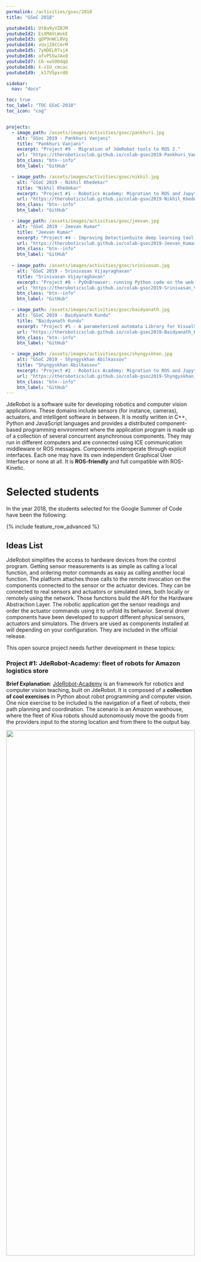 ```yaml
---
permalink: /activities/gsoc/2018
title: "GSoC 2018"

youtubeId1: UtBa9yVZBJM
youtubeId2: EsXM4VLWxkE
youtubeId3: gDP9nWCL0Vg
youtubeId4: vUxjZ0CCmrM
youtubeId5: 7yHDELR7sj4
youtubeId6: ufvPS5wJAx0
youtubeId7: C6-xwSOOdqQ
youtubeId8: k-xIU_cmcac
youtubeId9: _k17V5pxrd8

sidebar:
  nav: "docs"

toc: true
toc_label: "TOC GSoC-2018"
toc_icon: "cog"


projects:
  - image_path: /assets/images/activities/gsoc/pankhuri.jpg
    alt: "GSoc 2019 - Pankhuri Vanjani"
    title: "Pankhuri Vanjani"
    excerpt: "Project #9 - Migration of JdeRobot tools to ROS 2."
    url: "https://theroboticsclub.github.io/colab-gsoc2019-Pankhuri_Vanjani/"
    btn_class: "btn--info"
    btn_label: "GitHub"

  - image_path: /assets/images/activities/gsoc/nikhil.jpg
    alt: "GSoC 2019 - Nikhil Khedekar"
    title: "Nikhil Khedekar"
    excerpt: "Project #1 - Robotics Academy: Migration to ROS and Jupyter of exercises on drones."
    url: "https://theroboticsclub.github.io/colab-gsoc2019-Nikhil_Khedekar/"
    btn_class: "btn--info"
    btn_label: "GitHub"

  - image_path: /assets/images/activities/gsoc/jeevan.jpg
    alt: "GSoC 2019 - Jeevan Kumar"
    title: "Jeevan Kumar"
    excerpt: "Project #4 - Improving DetectionSuite deep learning tool."
    url: "https://theroboticsclub.github.io/colab-gsoc2019-Jeevan_Kumar"
    btn_class: "btn--info"
    btn_label: "GitHub"
  
  - image_path: /assets/images/activities/gsoc/srinivasan.jpg
    alt: "GSoC 2019 - Srinivasan Vijayraghavan"
    title: "Srinivasan Vijayraghavan"
    excerpt: "Project #8 - PyOnBrowser: running Python code on the web browser."
    url: "https://theroboticsclub.github.io/colab-gsoc2019-Srinivasan_Vijayraghavan"
    btn_class: "btn--info"
    btn_label: "GitHub"

  - image_path: /assets/images/activities/gsoc/baidyanath.jpg
    alt: "GSoC 2019 - Baidyanath Kundu"
    title: "Baidyanath Kundu"
    excerpt: "Project #5 - A parameterized automata Library for VisualStates tool."
    url: "https://theroboticsclub.github.io/colab-gsoc2019-Baidyanath_Kundu"
    btn_class: "btn--info"
    btn_label: "GitHub"

  - image_path: /assets/images/activities/gsoc/shyngyskhan.jpg
    alt: "GSoC 2019 - Shyngyskhan Abilkassov"
    title: "Shyngyskhan Abilkassov"
    excerpt: "Project #2 - Robotics Academy: Migration to ROS and Jupyter of exercises on mobile robots."
    url: "https://theroboticsclub.github.io/colab-gsoc2019-Shyngyskhan_Abilkassov"
    btn_class: "btn--info"
    btn_label: "GitHub"
---
```




JdeRobot is a software suite for developing robotics and computer vision applications. These domains include sensors (for instance, cameras), actuators, and intelligent software in between. It is mostly written in C++, Python and JavaScript languages and provides a distributed component-based programming environment where the application program is made up of a collection of several concurrent asynchronous components. They may run in different computers and are connected using ICE communication middleware or ROS messages. Components interoperate through explicit interfaces. Each one may have its own independent Graphical User Interface or none at all. It is **ROS-friendly** and full compatible with ROS-Kinetic.


# Selected students

In the year 2018, the students selected for the Google Summer of Code have been the following:

{% include feature_row_advanced %}


## Ideas List


JdeRobot simplifies the access to hardware devices from the control program. Getting sensor measurements is as simple as calling a local function, and ordering motor commands as easy as calling another local function. The platform attaches those calls to the remote invocation on the components connected to the sensor or the actuator devices. They can be connected to real sensors and actuators or simulated ones, both locally or remotely using the network. Those functions build the API for the Hardware Abstraction Layer. The robotic application get the sensor readings and order the actuator commands using it to unfold its behavior. Several driver components have been developed to support different physical sensors, actuators and simulators. The drivers are used as components installed at will depending on your configuration. They are included in the official release.

This open source project needs further development in these topics:


### Project #1: JdeRobot-Academy: fleet of robots for Amazon logistics store

**Brief Explanation**: [JdeRobot-Academy](https://jderobot.github.io/RoboticsAcademy/) is an framework for robotics and computer vision teaching, built on JdeRobot. It is composed of a **collection of cool exercises** in Python about robot programming and computer vision. One nice exercise to be included is the navigation of a fleet of robots, their path planning and coordination. The scenario is an Amazon warehouse, where the fleet of Kiva robots should autonomously move the goods from the providers input to the storing location and from there to the output bay. 

<img src="/assets/images/activities/gsoc/amazon-robots.jpg" width="100%" height="60%">

The robot model in Gazebo has to be developed, also the Python template node (with its GUI) that will host the student code and a tentative solution.


{% include youtubePlayer.html id=page.youtubeId1 %}


- **Expected results**: a new robotics exercise in Gazebo.
- **Knowledge Prerequisite**: Python programming skills.
- **Mentors**: Alberto Martín `alberto.martinf@urjc.es`.


### Project #2: JdeRobot-Academy: robot navigation using Open Motion Planning Library

Brief Explanation: JdeRobot-Academy is an academic framework for teaching robotics and computer vision. It includes several exercises where each one includes a Python application that connects to the real or simulated robot and provides a template that the students have to fill with their code for the robot algorithms.

<img src="/assets/images/activities/gsoc/gsoc2018_plath_planning.jpg" width="100%" height="60%">


The main idea of this project is to introduce the [OMPL](http://ompl.kavrakilab.org/index.html) (Open Motion Planning Library) into JdeRobot-Academy, in a **new robot navigation exercise**. For this task, the student will develop a new exercise and their solutions using different path planning algorithms of an autonomous wheeled robot or drone which moves along a known scenario in Gazebo.

{% include youtubePlayer.html id=page.youtubeId2 %}

- **Expected results**: a new robotics exercise in Gazebo.
- **Knowledge Prerequisite**: Python programming skills.
- **Mentors:** Alberto Martín (alberto.martinf AT urjc.es).


### Project #3: Improving DetectionSuite deep learning tool including segmentation and classification tools

**Brief Explanation**: DetectionSuite is an on-development tool to test and train different **DeepLearning architectures for object detection** on images. It accepts several known international datasets like PASCALVOC and allows the comparison of several DeepLearning architectures over exactly the same test data. It computes several objective statistics and measures their performance. Currently it support YOLO architectures on Darknet framework. The goal of this project is to expand the supported datasets (ImageNet, COCO...) and expand the neural frameworks (Keras, TensorFlow, Caffe...). 

<img src="/assets/images/activities/gsoc/detectionsuite.png" width="100%" height="60%">

In addition several detection architectures should be trained and compared with the new release of the tool.

{% include youtubePlayer.html id=page.youtubeId3 %}


- **Expected results**: a new release of DetectionSuite tool extending the existing functionality for objection but also for two new deep learning problems: classification and segmentation including new statistics for each of them.
- **Knowledge Prerequisite**: C++ and Python programming skills.
- **Mentors**: Francisco Rivas (franciscomiguel.rivas AT urjc.es).


### Project #4: Improving VisualStates tool, full compatibility with ROS

**Brief Explanation**: [VisualStates](https://jderobot.github.io/projects/robotics_programming_tools/visual_states/) is a tool for programming **robot behaviors using automata**. It combines a graphical language to specify the states and the transitions with a text language (Python or C++). It generates a ROS node which implements the automata and shows a GUI at runtime with the active state every time, for debugging. Take a look at some example videos. The current state of VisualStates only supports subscription and publish for topics. We aim to integrate all the communication features of the ROS and also basic packages that would be useful for behavior development. In the scope of this project the following improvements are targeted:

1. The integration of ROS services, the behaviors will be able to call ROS services.
2. The integration of ROS actionlib, the behaviors will be able to call actionlib services.
3. The generating and reading smach behaviors in VisualStates and modify and generate new behaviors.

{% include youtubePlayer.html id=page.youtubeId4 %}

- Expected results: a new release of VisualStates tool.
- Knowledge Prerequisite: Python programming skills.
- Mentors: Okan Asik (Okan Aşık `asik.okan@gmail.com`).



### Project #5: Improving VisualStates tool, library of parameterized automata

Brief Explanation: [VisualStates](https://jderobot.github.io/projects/robotics_programming_tools/visual_states/) is a tool for programming robot behaviors using automata. It combines a graphical language to specify the states and the transitions with a text language (Python or C++). It generates a ROS node which implements the automata and shows a GUI at runtime with the active state every time, for debugging. Take a look at some example videos.

Every automaton created using VisualStates can be seen as a state itself and then be integrated in a larger automata. Therefore, the user would be able to add previously created behaviors as states. When importing those behaviors, the user would have two options; copying the behavior on the new behavior or keeping reference to the imported automata such that if it is changed, those changes are going to be reflected on the new behavior too. The idea of this project is to built and support an **automata library**. There will be a library of predefined behaviors (automata) for coping with usual tasks, so the user can just integrate them as new states on a new automata, without writing any code. In addition, each automaton may accept parameters to fine tune its behavior. For example, for moving forward a drone, we'll have a state 'moveForward', so the user only have to import that state indicating as a parameter the speed he wants.

{% include youtubePlayer.html id=page.youtubeId5 %}


- **Expected results**: a new release of VisualStates tool.
- **Knowledge Prerequisite**: Python and C++ programming skills.
- **Mentors**: Okan Asik (Okan Aşık asik.okan@gmail.com).


### Project #6: Improving SLAM-testbed tool

**Brief Explanation**: Simultaneous Localization and Mapping (SLAM) algorithms play a fundamental role for emerging technologies, such as autonomous cars or augmented reality, providing an accurate localization inside unknown environments. There are many approaches available with different characteristics in terms of accuracy, efficiency and robustness ([ORB-SLAM](https://webdiis.unizar.es/~raulmur/orbslam/), [DSO](https://vision.in.tum.de/research/vslam/dso), [SVO](http://rpg.ifi.uzh.ch/svo2.html), etc), but their results depend on the environment and resources available.

**SLAM-testbed** is a graphic tool to compare objectively different Visual SLAM approaches, evaluating them using several public benchmarks and statistical treatment, in order to compare them in terms of accuracy and efficiency. The main goal of this project is to increase the compatibility of this tool with new benchmarks and SLAM algorithms, so that it becomes an standard tool to evaluate future approaches.

The next video shows one of the SLAM algorithms (called ORB-SLAM) that will be evaluated with this tool:

{% include youtubePlayer.html id=page.youtubeId6 %}


- **Expected results**: Add new benchmarks and SLAM algorithms to SLAM-testbed tool.
- **Knowledge Prerequisite**: C++ programming skills
- **Mentors**: [Eduardo Perdices](https://gsyc.urjc.es/~eperdices/) (eperdices AT gsyc.es).


### Project #7: Create realistic 3D maps from SLAM algorithms

**Brief Explanation**: Simultaneous Localization and Mapping (SLAM) algorithms play a fundamental role for emerging technologies, such as autonomous cars or augmented reality. These algorithms provide accurate localization inside unknown environments, however, the maps obtained with these techniques are often sparse and meaningless, composed by thousands of 3D points without any relation between them.

<img src="/assets/images/activities/gsoc/slam-fusion.png" width="100%" height="60%">

The goal of this project is to process the data obtained from SLAM approaches and create a realistic 3D map. The input data will consist of a dense 3D point cloud and a set of frames located in the map.

The next video shows one of the SLAM algorithms (called DSO) whose output data will be used to create the 3D map:

{% include youtubePlayer.html id=page.youtubeId7 %}

- **Expected results**: A realistic 3D map from a 3D point cloud and frames.
- **Knowledge Prerequisite**: Python or C++ programming skills
- **Mentors**: [Eduardo Perdices](https://gsyc.urjc.es/~eperdices/) (eperdices AT gsyc.es)

### Project #8: JdeRobot-Kids: compiling Python to Arduino

**Brief Explanation**: JdeRobot-Kids is an academic framework for teaching robotics to children in a practical way. It is based on Python, the kids have to program typical robot behaviors like follow-line using Python. JdeRobot-Kids is now mostly centered in the mbot robot, from makeblock, both the real robot and the simulated one in Gazebo. Mbot is an Arduino based robot. Currently the student application runs at a regular computer, which is connected to the onboard Arduino. Arduino and PC interact using the Firmata protocol. This approach requires a continuous connection between the robot and the off-board computer. Arduino is limited on computer power so it is not enough to run a Python interpreter. The goal of this project is to "compile" the Python application to Arduino microprocessor. This way the kid program can be fully downloaded on the Mbot robot and run completely autonomous. Another possibility is to translate Python application to C/C++, as gcc/g++ already compiles it to Arduino microprocessor. Some ideas to explore are: [LLVM](https://llvm.org) compiler infrastructure, [cython](https://cython.org)...

{% include youtubePlayer.html id=page.youtubeId8 %}

{% include youtubePlayer.html id=page.youtubeId9 %}

- **Expected results**: Python application running on an Arduino microprocessor.
- **Knowledge Prerequisite**: Python, compilers.
- **Mentors**: JoséMaría Cañas (josemaria.plaza AT urjc.es) and Luis Roberto Morales (lr.morales.iglesias AT gmail.com).


### Project #9: VisualCircuit tool, digital electronics language for robot behaviors

**Brief Explanation**: In reconfigurable circuits (FPGAs) a hardware description language is used to visually specify the circuit configuration and its behavior. For instance, the open source [IceStudio](https://github.com/FPGAwars/icestudio) tool uses such visual language to configure FPGAs. The idea of this project is to explore the use of the same visual language to program reactive robot behaviors. There are **blocks** (existing circuits) and **wires** to connect their inputs and outputs. Instead of synthesizing the visual program into a FPGA implementation the goal is to synthesize it into a Python program. Each block is translated into a thread that runs a transforming function at fast iterations. Each iteration reads the block inputs, does some specific processing to compute the right values and writes them on its outputs. Each wire is translated into a shared variable where the blocks can write or read.

<img src="/assets/images/activities/gsoc/fpga-circuit.png" width="50%" height="60%">
<img src="/assets/images/activities/gsoc/icestudio.png" width="50%" height="60%">

- **Expected results**: a new tool to program reactive robot behaviors using a visual language based on blocks and wires.
- **Knowledge Prerequisite**: Python programming skills.
- **Mentors**: JoséMaría Cañas (josemaria.plaza AT urjc.es), Samuel Rey (samuel.rey.escudero AT gmail.com).


### Application instructions for GSoC-2018
We welcome students to contact relevant mentors before submitting their application into GSoC official website. If in doubt for which project(s) to contact, send the mail to jmplaza AT gsyc.es and to franciscomiguel.rivas AT urjc.es, and almartinflorido AT gmail.com We recommend browsing previous GSoC student pages to look for ready-to-use projects, and to get an idea of the expected amount of work for a valid GSoC proposal.

**Requirements**

- Git experience
- C++ and Python programming experience (depending on the project)

**Programming tests**

| Project      | #1   | #2   | #3   | #4   | #5   | #6   | #7   | #8   | #9   |
| ------------ | ---- | ---- | ---- | ---- | ---- | ---- | ---- | ---- | ---- |
| JdeRobot (A) | X    | X    | X    | X    | X    | X    | X    | X    | X    |
| C++ (B)      | *    | *    | *    | X    | *    | X    | O    | O    | X    |
| Python (C)   | X    | X    | X    | X    | X    | *    | O    | O    | X    |

**Lenend**

| Icon | Description                           |
| ---- | ------------------------------------- |
| *    | Not applicable                        |
| X    | Mandatory                             |
| O    | Optative, you must choose one of them |

Before accepting any proposal all candidates have to do these programming challenges:

(A) [JdeRobot installation challenge](https://wiki.jderobot.org/store/jmplaza/uploads/gsoc/programming-test-compiling.pdf)
(B) [C++ challenge](https://wiki.jderobot.org/store/jmplaza/uploads/gsoc/programming-test-c.pdf)
(C) [Python challenge](https://wiki.jderobot.org/store/jmplaza/uploads/gsoc/programming-test-python.pdf)

**Send us your information**

After doing the programming tests, fill this web form with your information and challenge results. Then you are invited to ask the project mentors about the project details. Maybe we will require more information from you like this:

1. Contact details
  - Name and surname:
  - Country:
  - Email:
  - Public repository/ies:
  - Personal blog (optional):
  - Twitter/Identica/LinkedIn/others:
2. Timeline
  - Now split your project idea in smaller tasks. Quantify the time you think each task needs. Finally, draw a tentative project plan - (timeline)   including the dates covering all period of GSoC. Don’t forget to include also the days in which you don’t plan to code, - because of exams,   holidays etc.
  - Do you understand this is a serious commitment, equivalent to a full-time paid summer internship or summer job?
  - Do you have any known time conflicts during the official coding period?
3. Studies
  - What is your School and degree?
  - Would your application contribute to your ongoing studies/degree? If so, how?
4. Programming background
  - Computing experience: operating systems you use on a daily basis, known programming languages, hardware, etc.
  - Robot or Computer Vision programming experience:
  - Other software programming:
5. GSoC participation
  - Have you participated to GSoC before?
  - How many times, which year, which project?
  - Have you applied but were not selected? When?
  - Have you submitted/will you submit another proposal for GSoC 2017 to a different org?
  

**Previous GSoC students**

- [Nigel Fernandez](https://wiki.jderobot.org/Ni9elf-colab) GSoC-2017
- [Okan Asik](https://wiki.jderobot.org/Okanasik-colab) GSoC-2017, VisualStates tool
- [S.Mehdi Mohaimanian](https://wiki.jderobot.org/index.php?title=Deep_Reinforcement_Learning_in_Robotic&redirect=no) GSoC-2017
- [Raúl Pérula](https://wiki.jderobot.org/Raulperula-colab) GSoC-2017, Scratch2JdeRobot tool
- [Lihang Li](https://wiki.jderobot.org/Hustcalm-colab): GSoC-2015, Visual SLAM, RGBD, 3D Reconstruction
- [Andrei Militaru](https://wiki.jderobot.org/Militaru92-colab) GSoC-2015, interoperation of ROS and JdeRobot
- [Satyaki Chakraborty](https://wiki.jderobot.org/Chakraborty-colab) GSoC-2015, Interconnection with Android Wear


How to increase your chances of being selected in GSoC-2018
If you put yourself in the shoes of the mentor that should select the student, you'll immediately realize that there are some behaviors that are usually rewarded. Here's some examples.

Be proactive
Mentors are more likely to select students that openly discuss the existing ideas and / or propose their own. It is a bad idea to just submit your idea only in the Google web site without discussing it, because it won't be noticed.

Demonstrate your skills
Consider that mentors are being contacted by several students that apply for the same project. A way to show that you are the best candidate, is to demonstrate that you are familiar with the software and you can code. How? Browse the bug tracker (issues in github of JdeRobot project), fix some bugs and propose your patch submitting your PullRequest, and/or ask mentors to challenge you! Moreover, bug fixes are a great way to get familiar with the code.

Demonstrate your intention to stay
Students that are likely to disappear after GSoC are less likely to be selected. This is because there is no point in developing something that won't be maintained. And moreover, one scope of GSoC is to bring new developers to the community.

[RTFM](https://xkcd.com/293/)

Read the relevant information about GSoC in the wiki / web pages before asking. Most FAQs have been answered already!

- [Full documentation about GSoC on official website.](https://developers.google.com/open-source/gsoc/resources/)
- [FAQ from GSoC web site.](https://developers.google.com/open-source/gsoc/resources/)
- If you are new to [JdeRobot](https://jderobot.github.io), take the time to familiarize with the JdeRobot.

